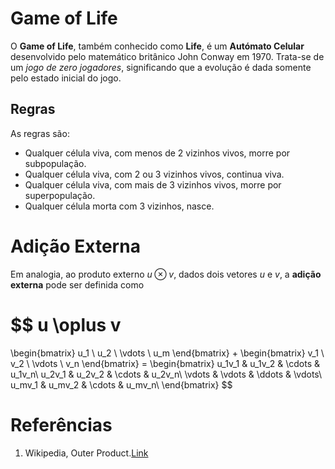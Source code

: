 # Game of Life

O **Game of Life**, também conhecido como **Life**, é um **Autómato Celular** desenvolvido pelo matemático britânico John Conway em 1970. Trata-se de um *jogo de zero jogadores*, significando que a evolução é dada somente pelo estado inicial do jogo.

## Regras

As regras são:
- Qualquer célula viva, com menos de 2 vizinhos vivos, morre por subpopulação.
- Qualquer célula viva, com 2 ou 3 vizinhos vivos, continua viva.
- Qualquer célula viva, com mais de 3 vizinhos vivos, morre por superpopulação.
- Qualquer célula morta com 3 vizinhos, nasce.

# Adição Externa

Em analogia, ao produto externo $u \otimes v$, dados dois vetores $u$ e $v$, a **adição externa** pode ser definida como

$$
u \oplus v
= 
\begin{bmatrix}
u_1 \\
u_2 \\
\vdots \\
u_m
\end{bmatrix}
+
\begin{bmatrix}
v_1 \\
v_2 \\
\vdots \\
v_n
\end{bmatrix}
= \begin{bmatrix}
u_1v_1 & u_1v_2 & \cdots & u_1v_n\\
u_2v_1 & u_2v_2 & \cdots & u_2v_n\\
\vdots & \vdots & \ddots & \vdots\\
u_mv_1 & u_mv_2 & \cdots & u_mv_n\\
\end{bmatrix}
$$

# Referências

1. Wikipedia, Outer Product.[Link](https://en.wikipedia.org/wiki/Outer_product)
